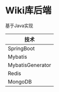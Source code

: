 # Wiki库后端

基于Java实现

| 技术               |
|------------------|
| SpringBoot       |
| Mybatis          |
| MybatisGenerator |
| Redis            |
| MongoDB          |
